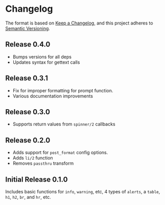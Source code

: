 # Changelog

The format is based on [Keep a Changelog](https://keepachangelog.com/en/1.0.0/), and this project adheres to [Semantic Versioning](https://semver.org/spec/v2.0.0.html).

## Release 0.4.0

- Bumps versions for all deps
- Updates syntax for gettext calls

## Release 0.3.1

- Fix for improper formatting for prompt function.
- Various documentation improvements

## Release 0.3.0

- Supports return values from `spinner/2` callbacks

## Release 0.2.0

- Adds support for `post_format` config options.
- Adds `li/2` function
- Removes `passthru` transform

## Initial Release 0.1.0

Includes basic functions for `info`, `warning`, etc, 4 types of `alerts`, a `table`, `h1`, `h2`, `br`, and `hr`, etc.
